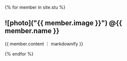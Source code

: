 {% for member in site.stu %}
  <h2> ![photo]("{{ member.image }}") @{{ member.name }}</h2>
    <p> {{ member.content ｜ markdownify }}</p>
{% endfor %}
